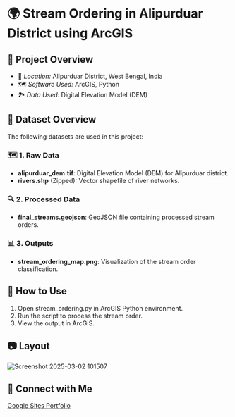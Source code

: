 # 🌍 Stream Ordering in Alipurduar District using ArcGIS  

## 📌 Project Overview  
- 📍 *Location:* Alipurduar District, West Bengal, India  
- 🗺 *Software Used:* ArcGIS, Python  
- 🏞 *Data Used:* Digital Elevation Model (DEM)  

## 📂 Dataset Overview  
The following datasets are used in this project:  

### 🗺 1. Raw Data  
- **alipurduar_dem.tif**: Digital Elevation Model (DEM) for Alipurduar district.  
- **rivers.shp** (Zipped): Vector shapefile of river networks.  

### 🔍 2. Processed Data  
- **final_streams.geojson**: GeoJSON file containing processed stream orders.  

### 📊 3. Outputs  
- **stream_ordering_map.png**: Visualization of the stream order classification.
  

## 🚀 How to Use  
1. Open stream_ordering.py in ArcGIS Python environment.  
2. Run the script to process the stream order.  
3. View the output in ArcGIS.  

## 📷 Layout
![Screenshot 2025-03-02 101507](https://github.com/user-attachments/assets/cfa2c9ac-c97f-4b83-ab5d-6ffd081f25de)
 
## 🔗 Connect with Me  
[Google Sites Portfolio](https://sites.google.com/view/poushalibhattacharya/home)
